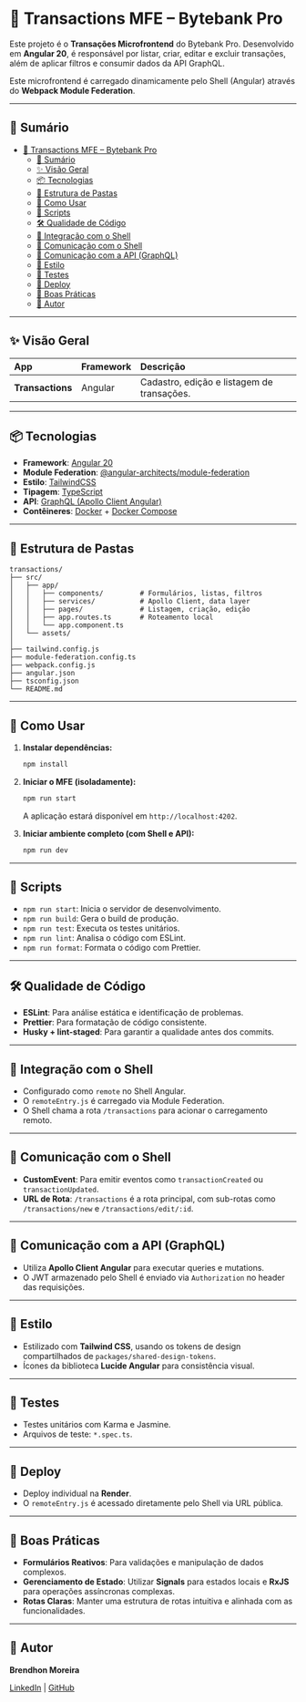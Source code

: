 # 💸 Transactions MFE – Bytebank Pro

Este projeto é o **Transações Microfrontend** do Bytebank Pro. Desenvolvido em **Angular 20**, é responsável por listar, criar, editar e excluir transações, além de aplicar filtros e consumir dados da API GraphQL.

Este microfrontend é carregado dinamicamente pelo Shell (Angular) através do **Webpack Module Federation**.

---

## 📝 Sumário

- [💸 Transactions MFE – Bytebank Pro](#-transactions-mfe--bytebank-pro)
  - [📝 Sumário](#-sumário)
  - [✨ Visão Geral](#-visão-geral)
  - [📦 Tecnologias](#-tecnologias)
  - [📁 Estrutura de Pastas](#-estrutura-de-pastas)
  - [🚀 Como Usar](#-como-usar)
  - [📜 Scripts](#-scripts)
  - [🛠️ Qualidade de Código](#️-qualidade-de-código)
  - [🔗 Integração com o Shell](#-integração-com-o-shell)
  - [🔌 Comunicação com o Shell](#-comunicação-com-o-shell)
  - [📡 Comunicação com a API (GraphQL)](#-comunicação-com-a-api-graphql)
  - [🎨 Estilo](#-estilo)
  - [🧪 Testes](#-testes)
  - [🚀 Deploy](#-deploy)
  - [🧰 Boas Práticas](#-boas-práticas)
  - [👥 Autor](#-autor)

---

## ✨ Visão Geral

| App             | Framework | Descrição                                    |
| :-------------- | :-------- | :------------------------------------------- |
| **Transactions**| Angular   | Cadastro, edição e listagem de transações.   |

---

## 📦 Tecnologias

- **Framework**: [Angular 20](https://angular.dev/)
- **Module Federation**: [@angular-architects/module-federation](https://github.com/angular-architects/module-federation)
- **Estilo**: [TailwindCSS](https://tailwindcss.com/)
- **Tipagem**: [TypeScript](https://www.typescriptlang.org/)
- **API**: [GraphQL (Apollo Client Angular)](https://www.apollographql.com/docs/angular/)
- **Contêineres**: [Docker](https://www.docker.com/) + [Docker Compose](https://docs.docker.com/compose/)

---

## 📁 Estrutura de Pastas

```
transactions/
├── src/
│   ├── app/
│   │   ├── components/         # Formulários, listas, filtros
│   │   ├── services/           # Apollo Client, data layer
│   │   ├── pages/              # Listagem, criação, edição
│   │   ├── app.routes.ts       # Roteamento local
│   │   └── app.component.ts
│   └── assets/
│
├── tailwind.config.js
├── module-federation.config.ts
├── webpack.config.js
├── angular.json
├── tsconfig.json
└── README.md
```

---

## 🚀 Como Usar

1.  **Instalar dependências:**

    ```bash
    npm install
    ```

2.  **Iniciar o MFE (isoladamente):**

    ```bash
    npm run start
    ```

    A aplicação estará disponível em `http://localhost:4202`.

3.  **Iniciar ambiente completo (com Shell e API):**

    ```bash
    npm run dev
    ```

---

## 📜 Scripts

- `npm run start`: Inicia o servidor de desenvolvimento.
- `npm run build`: Gera o build de produção.
- `npm run test`: Executa os testes unitários.
- `npm run lint`: Analisa o código com ESLint.
- `npm run format`: Formata o código com Prettier.

---

## 🛠️ Qualidade de Código

- **ESLint**: Para análise estática e identificação de problemas.
- **Prettier**: Para formatação de código consistente.
- **Husky + lint-staged**: Para garantir a qualidade antes dos commits.

---

## 🔗 Integração com o Shell

- Configurado como `remote` no Shell Angular.
- O `remoteEntry.js` é carregado via Module Federation.
- O Shell chama a rota `/transactions` para acionar o carregamento remoto.

---

## 🔌 Comunicação com o Shell

- **CustomEvent**: Para emitir eventos como `transactionCreated` ou `transactionUpdated`.
- **URL de Rota**: `/transactions` é a rota principal, com sub-rotas como `/transactions/new` e `/transactions/edit/:id`.

---

## 📡 Comunicação com a API (GraphQL)

- Utiliza **Apollo Client Angular** para executar queries e mutations.
- O JWT armazenado pelo Shell é enviado via `Authorization` no header das requisições.

---

## 🎨 Estilo

- Estilizado com **Tailwind CSS**, usando os tokens de design compartilhados de `packages/shared-design-tokens`.
- Ícones da biblioteca **Lucide Angular** para consistência visual.

---

## 🧪 Testes

- Testes unitários com Karma e Jasmine.
- Arquivos de teste: `*.spec.ts`.

---

## 🚀 Deploy

- Deploy individual na **Render**.
- O `remoteEntry.js` é acessado diretamente pelo Shell via URL pública.

---

## 🧰 Boas Práticas

- **Formulários Reativos**: Para validações e manipulação de dados complexos.
- **Gerenciamento de Estado**: Utilizar **Signals** para estados locais e **RxJS** para operações assíncronas complexas.
- **Rotas Claras**: Manter uma estrutura de rotas intuitiva e alinhada com as funcionalidades.

---

## 👥 Autor

**Brendhon Moreira**

[LinkedIn](https://www.linkedin.com/in/brendhon-moreira) | [GitHub](https://github.com/Brendhon)